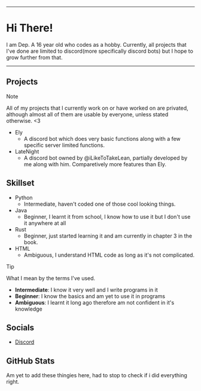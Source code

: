 ***

# Hi There!
I am Dep. A 16 year old who codes as a hobby. Currently, all projects that I've done are limited to discord(more specifically discord bots) but I hope to grow further from that.

***

## Projects
> [!NOTE]
> All of my projects that I currently work on or have worked on are privated, although almost all of them are usable by everyone, unless stated otherwise. <3
- Ely
  - A discord bot which does very basic functions along with a few specific server limited functions.
- LateNight
  - A discord bot owned by @iLikeToTakeLean, partially developed by me along with him. Comparetively more features than Ely.

## Skillset
- Python
  - Intermediate, haven't coded one of those cool looking things.
- Java
  - Beginner, I learnt it from school, I know how to use it but I don't use it anywhere at all
- Rust
  - Beginner, just started learning it and am currently in chapter 3 in the book.
- HTML
  - Ambiguous, I understand HTML code as long as it's not complicated.
> [!TIP]
> What I mean by the terms I've used.
> - **Intermediate**: I know it very well and I write programs in it
> - **Beginner**: I know the basics and am yet to use it in programs
> - **Ambiguous**: I learnt it long ago therefore am not confident in it's knowledge


## Socials
- [Discord](https://discord.com/users/688293803613880334)

## GitHub Stats
Am yet to add these thingies here, had to stop to check if i did everything right.
